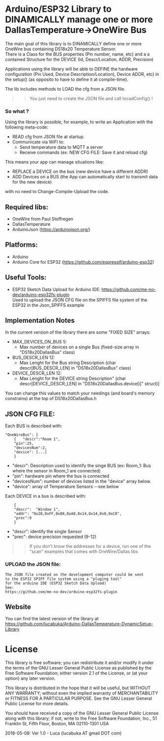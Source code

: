# Arduino/ESP32 Library to DINAMICALLY manage one or more DallasTemperature->OneWire Bus


The main goal of this library is to DINAMICALLY define one or more 
OneWire bus containing DS18x20 Temperature Sensor.  
There is a Class for the BUS properties (Pin number, name, etc) and a
a contained Structure for the DEVICE (Id, Descr/Location, ADDR, Precision)

Applications using the library will be able to DEFINE the hardware 
configuration (Pin Used, Device Description/Location), Device ADDR, etc) 
in the setup() (as opposito to have to define it at compile-time).

The lib includes methods to LOAD the cfg from a JSON file.
>> You just need to create the JSON file and call locadConfig() !
	
### So what ?  
Using the library is possible, for example, to write an Application with the following meta-code:
- READ cfg from JSON file at startup.
- Communicate via WiFI to:
    - Send temperature data to MQTT a server	
    - Receive commands (ex: NEW CFG FILE: Save it and reload cfg)

This means your app can manage situations like:  
- REPLACE a DEVICE on the bus (new device have a different ADDR)
- ADD Devices on a BUS (the App can automatically start to transmit data for the new device)  

with no need to Change-Compile-Upload the code.

## Required libs:
 - OneWire from Paul Stoffregen
 - DallasTemperature
 - ArduinoJson (https://arduinojson.org/)
		

## Platforms:
- Arduino 
- Arduino Core for ESP32 (https://github.com/espressif/arduino-esp32)


## Useful Tools:
 - ESP32 Sketch Data Upload for Arduino IDE:
    https://github.com/me-no-dev/arduino-esp32fs-plugin  
    Used to upload the JSON CFG file on the SPIFFS file system of the ESP32 in the Json_SPIFFS example  


## Implementation Notes

In the current version of the library there are some "FIXED SIZE" arrays:

- MAX_DEVICES_ON_BUS 5:
    - Max number of devices on a single Bus (fixed-size array in "DS18x20DallasBus" class) 
- BUS_DESCR_LEN 12:
    - Max Lenght for the Bus string Description (char descr[BUS_DESCR_LEN] in "DS18x20DallasBus" class)
- DEVICE_DESCR_LEN 12:
    - Max Lenght for the DEVICE string Description" (char descr[DEVICE_DESCR_LEN] in "DS18x20DallasBus.device[i]" struct)] 

You can change this values to match your needings (and board's memory constrains) at the top of DS18x20DallasBus.h



## JSON CFG FILE:  

  Each BUS is described with:  
```
"OneWireBus": [
    {	"descr":"Room 1",
    "pin":25,
	"devicesNum":2,
	"device": [...]
    }
```
- "descr": Description used to identify the singe BUS (ex: Room_1: Bus where the sensor in Room_1 are connected)  
- "pin": hardware pin where the bus is connected   
- "devicesNum": number of devices listed in the "device" array below.  
- "device": array of Temperature Sensors --see below  




Each DEVICE in a bus is described with:  
```
    {  
    "descr":  "Window 1",  
    "addr": "0x28,0xFF,0x08,0xA8,0x14,0x14,0x0,0xC0",  
    "prec":9  
    }  
```
- "descr": identify the single Sensor  
- "prec": device precision requested (9-12)  
>>    If you don't know the addresses for a device, run one of the   
>>    "scan" examples that comes with OneWire/Dallas libs  


### UPLOAD the JSON file:  
    The JSON file created on the development computer could be sent   
    to the ESP32 SPIFF file system using a "pluging tool"   
    for the arduino IDE (ESP32 Sketch Data Upload)  
    See:   
    https://github.com/me-no-dev/arduino-esp32fs-plugin   



## Website


You can find the latest version of the library at
https://github.com/lucabuka/Arduino-DallasTemperature-DynamicSetup-Library

# License

This library is free software; you can redistribute it and/or
modify it under the terms of the GNU Lesser General Public
License as published by the Free Software Foundation; either
version 2.1 of the License, or (at your option) any later version.

This library is distributed in the hope that it will be useful,
but WITHOUT ANY WARRANTY; without even the implied warranty of
MERCHANTABILITY or FITNESS FOR A PARTICULAR PURPOSE.  See the GNU
Lesser General Public License for more details.

You should have received a copy of the GNU Lesser General Public
License along with this library; if not, write to the Free Software
Foundation, Inc., 51 Franklin St, Fifth Floor, Boston, MA  02110-1301  USA



2018-05-08: Ver 1.0 - Luca (lucabuka AT gmail DOT com)


